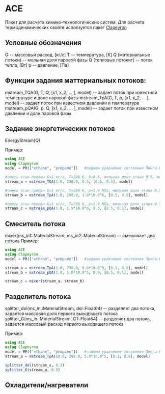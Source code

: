 # ACE
Пакет для расчета химико-технологических систем.
Для расчета термодинамических свойтв исползуется пакет [Clapeyron](https://clapeyronthermo.github.io/Clapeyron.jl/dev/)


## Условные обозначения
G -- массовый расход, [кг/с]
T -- температура, [K]
Q (материальные потоки) -- мольная доля паровой фазы
Q (тепловые потокит) -- поток тепла, [Вт]
p -- давление, [Па]



## Функции задания маттериальных потоков:
mstream_TQA(G, T, Q, [x1, x_2, ... ], model) -- задает поток при известной температуре и доле паровой фазы
mstream_TpA(G, T, p, [x1, x_2, ... ], model) -- задает поток при известном давлении и температуре 
mstream_pQA(G, p, Q, [x1, x_2, ... ], model) -- задает поток при известном давлении и доле паровой фазы

## Задание энергетических потоков
EnergyStream(Q)

Пример:
```julia
using ACE
using Clapeyron
model = PR(["ethane", "propane"])   #задаем уравнение состояния Пенга-Робинсона для расчета термодинамичсеких свойтв и вещества

#смесь этан-пропан G=1 кг/с, T=298 К, Q=0.5, мольная доля этана 0.5, мольная доля пропана 0.5, модель Пенга Робинсона
stream_a = mstream_TQA(1.0, 298.0, 0.5, [0.5, 0.5], model)  

#смесь этан-пропан G=1 кг/с, T=298 К, p=1.9 МПа, мольная доля этана 0.5, мольная доля пропана 0.5, модель Пенга Робинсона
stream_b = mstream_TpA(1.0, 298.0, 1.9*10.0^6, [0.5, 0.5], model)

#смесь этан-пропан G=1 кг/с, T=298 К, p=1.9 МПа, мольная доля этана 0.5, мольная доля пропана 0.5, модель Пенга Робинсона
stream_c = mstream_pQA(1.0, 1.9*10.0^6, 0.3, [0.5, 0.5], model)
```

## Смеситель потока
mixer(ms_in1::MaterialStream, ms_in2::MaterialStream) -- смешивает два потока
Пример:
```julia
using ACE
using Clapeyron
model = PR(["ethane", "propane"])   #задаем уравнение состояния Пенга-Робинсона для расчета термодинамичсеких свойтв и вещества

stream_a = mstream_TpA(1.0, 298.0, 5.0*10.0^5, [0.1, 0.9], model)
stream_b = mstream_pQA(1.0, 5.0*10.0^5, 0.9, [0.5, 0.5], model)

stream_c = mixer(stream_a, stream_b)
```

## Разделитель потока
splitter_dol(ms_in::MaterialStream, dol::Float64) -- разделяет два потока, задается массовая доля первого выходящего потока
splitter_G(ms_in::MaterialStream, G1::Float64) -- разделяет два потока, задается массовый расход первого выходящего потока

Пример:
```julia
using ACE
using Clapeyron
model = PR(["ethane", "propane"])   #задаем уравнение состояния Пенга-Робинсона для расчета термодинамичсеких свойтв и вещества
stream_a = mstream_TpA(10.0, 298.0, 5.0*10.0^5, [0.1, 0.9], model)

splitter_dol(stream_a, 0.3)
splitter_G(stream_a, 0.5)
```



## Охладители/нагреватели


